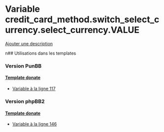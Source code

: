 # Variable credit_card_method.switch_select_currency.select_currency.VALUE
[Ajouter une description](https://fa-tvars.appspot.com/credit_card_method.switch_select_currency.select_currency.VALUE)

n## Utilisations dans les templates

### Version PunBB

#### [Template donate](punbb/donate.md)
* [Variable à la ligne 117](../punbb/donate.tpl#L117)

### Version phpBB2

#### [Template donate](subsilver/donate.md)
* [Variable à la ligne 146](../subsilver/donate.tpl#L146)